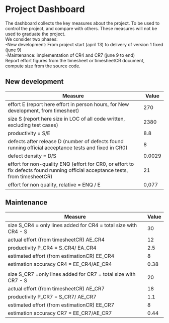 # Project Dashboard

The dashboard collects the key measures about the project.
To be used to control the project, and compare with others. These measures will not be used to graduate the project. <br>
We consider two phases: <br>
-New development: From project start (april 13) to delivery of version 1 fixed (june 9)  <br>
-Maintenance: implementation of CR4 and CR7 (june 9 to end)   <br>
Report effort figures from the timesheet or timesheetCR document, compute size from the source code.

## New development 
| Measure| Value |
|---|---|
|effort E (report here effort in person hours, for New development, from timesheet)  |270|
|size S (report here size in LOC of all code written, excluding test cases)  |2380|
|productivity = S/E |8.8|
|defects after release D (number of defects found running official acceptance tests and fixed in CR0) | 8 |
|defect density = D/S| 0.0029 |
| effort for non-quality ENQ (effort for CR0, or effort to fix defects found running official acceptance tests, from timesheetCR) |21|
| effort for non quality, relative = ENQ / E |0,077|

## Maintenance

| Measure | Value|
|---|---|
| size S_CR4 = only lines added for CR4 = total size with CR4 - S |30|
| actual effort (from timesheetCR) AE_CR4 |12|
| productivity P_CR4 = S_CR4/ EA_CR4 |2.5|
| estimated effort (from estimationCR) EE_CR4 | 8 |
|estimation accuracy CR4 = EE_CR4/AE_CR4  |0.38|
|||
| size S_CR7 =only lines added for CR7 = total size with CR7 - S |20|
| actual effort (from timesheetCR) AE_CR7 |18|
| productivity P_CR7 = S_CR7/ AE_CR7 |1.1|
| estimated effort (from estimationCR) EE_CR7 |8|
|estimation accuracy CR7 = EE_CR7/AE_CR7  |0.44|